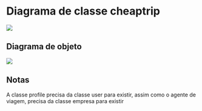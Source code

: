 # Diagrama de classe cheaptrip


<img src='http://thiagomendes.dev.br/wp-content/uploads/2021/09/classe-cheaptrip.png' >

## Diagrama de objeto

<img src='http://thiagomendes.dev.br/wp-content/uploads/2021/09/diagrama-objeto.png'>

## Notas

A classe profile precisa da classe user para existir, assim como o agente de viagem, 
precisa da classe empresa para existir